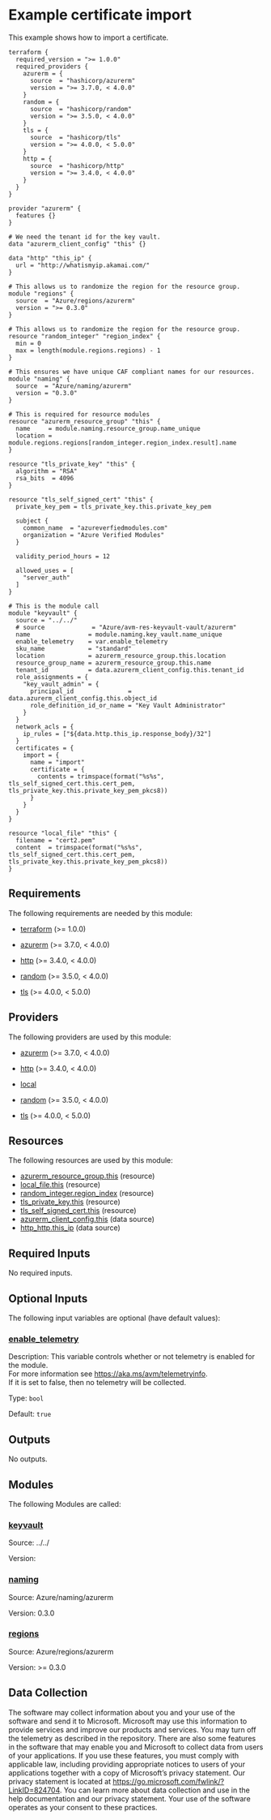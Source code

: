 <!-- BEGIN_TF_DOCS -->
# Example certificate import

This example shows how to import a certificate.

```hcl
terraform {
  required_version = ">= 1.0.0"
  required_providers {
    azurerm = {
      source  = "hashicorp/azurerm"
      version = ">= 3.7.0, < 4.0.0"
    }
    random = {
      source  = "hashicorp/random"
      version = ">= 3.5.0, < 4.0.0"
    }
    tls = {
      source  = "hashicorp/tls"
      version = ">= 4.0.0, < 5.0.0"
    }
    http = {
      source  = "hashicorp/http"
      version = ">= 3.4.0, < 4.0.0"
    }
  }
}

provider "azurerm" {
  features {}
}

# We need the tenant id for the key vault.
data "azurerm_client_config" "this" {}

data "http" "this_ip" {
  url = "http://whatismyip.akamai.com/"
}

# This allows us to randomize the region for the resource group.
module "regions" {
  source  = "Azure/regions/azurerm"
  version = ">= 0.3.0"
}

# This allows us to randomize the region for the resource group.
resource "random_integer" "region_index" {
  min = 0
  max = length(module.regions.regions) - 1
}

# This ensures we have unique CAF compliant names for our resources.
module "naming" {
  source  = "Azure/naming/azurerm"
  version = "0.3.0"
}

# This is required for resource modules
resource "azurerm_resource_group" "this" {
  name     = module.naming.resource_group.name_unique
  location = module.regions.regions[random_integer.region_index.result].name
}

resource "tls_private_key" "this" {
  algorithm = "RSA"
  rsa_bits  = 4096
}

resource "tls_self_signed_cert" "this" {
  private_key_pem = tls_private_key.this.private_key_pem

  subject {
    common_name  = "azureverfiedmodules.com"
    organization = "Azure Verified Modules"
  }

  validity_period_hours = 12

  allowed_uses = [
    "server_auth"
  ]
}

# This is the module call
module "keyvault" {
  source = "../../"
  # source             = "Azure/avm-res-keyvault-vault/azurerm"
  name                = module.naming.key_vault.name_unique
  enable_telemetry    = var.enable_telemetry
  sku_name            = "standard"
  location            = azurerm_resource_group.this.location
  resource_group_name = azurerm_resource_group.this.name
  tenant_id           = data.azurerm_client_config.this.tenant_id
  role_assignments = {
    "key_vault_admin" = {
      principal_id               = data.azurerm_client_config.this.object_id
      role_definition_id_or_name = "Key Vault Administrator"
    }
  }
  network_acls = {
    ip_rules = ["${data.http.this_ip.response_body}/32"]
  }
  certificates = {
    import = {
      name = "import"
      certificate = {
        contents = trimspace(format("%s%s", tls_self_signed_cert.this.cert_pem, tls_private_key.this.private_key_pem_pkcs8))
      }
    }
  }
}

resource "local_file" "this" {
  filename = "cert2.pem"
  content  = trimspace(format("%s%s", tls_self_signed_cert.this.cert_pem, tls_private_key.this.private_key_pem_pkcs8))
}
```

<!-- markdownlint-disable MD033 -->
## Requirements

The following requirements are needed by this module:

- <a name="requirement_terraform"></a> [terraform](#requirement\_terraform) (>= 1.0.0)

- <a name="requirement_azurerm"></a> [azurerm](#requirement\_azurerm) (>= 3.7.0, < 4.0.0)

- <a name="requirement_http"></a> [http](#requirement\_http) (>= 3.4.0, < 4.0.0)

- <a name="requirement_random"></a> [random](#requirement\_random) (>= 3.5.0, < 4.0.0)

- <a name="requirement_tls"></a> [tls](#requirement\_tls) (>= 4.0.0, < 5.0.0)

## Providers

The following providers are used by this module:

- <a name="provider_azurerm"></a> [azurerm](#provider\_azurerm) (>= 3.7.0, < 4.0.0)

- <a name="provider_http"></a> [http](#provider\_http) (>= 3.4.0, < 4.0.0)

- <a name="provider_local"></a> [local](#provider\_local)

- <a name="provider_random"></a> [random](#provider\_random) (>= 3.5.0, < 4.0.0)

- <a name="provider_tls"></a> [tls](#provider\_tls) (>= 4.0.0, < 5.0.0)

## Resources

The following resources are used by this module:

- [azurerm_resource_group.this](https://registry.terraform.io/providers/hashicorp/azurerm/latest/docs/resources/resource_group) (resource)
- [local_file.this](https://registry.terraform.io/providers/hashicorp/local/latest/docs/resources/file) (resource)
- [random_integer.region_index](https://registry.terraform.io/providers/hashicorp/random/latest/docs/resources/integer) (resource)
- [tls_private_key.this](https://registry.terraform.io/providers/hashicorp/tls/latest/docs/resources/private_key) (resource)
- [tls_self_signed_cert.this](https://registry.terraform.io/providers/hashicorp/tls/latest/docs/resources/self_signed_cert) (resource)
- [azurerm_client_config.this](https://registry.terraform.io/providers/hashicorp/azurerm/latest/docs/data-sources/client_config) (data source)
- [http_http.this_ip](https://registry.terraform.io/providers/hashicorp/http/latest/docs/data-sources/http) (data source)

<!-- markdownlint-disable MD013 -->
## Required Inputs

No required inputs.

## Optional Inputs

The following input variables are optional (have default values):

### <a name="input_enable_telemetry"></a> [enable\_telemetry](#input\_enable\_telemetry)

Description: This variable controls whether or not telemetry is enabled for the module.  
For more information see https://aka.ms/avm/telemetryinfo.  
If it is set to false, then no telemetry will be collected.

Type: `bool`

Default: `true`

## Outputs

No outputs.

## Modules

The following Modules are called:

### <a name="module_keyvault"></a> [keyvault](#module\_keyvault)

Source: ../../

Version:

### <a name="module_naming"></a> [naming](#module\_naming)

Source: Azure/naming/azurerm

Version: 0.3.0

### <a name="module_regions"></a> [regions](#module\_regions)

Source: Azure/regions/azurerm

Version: >= 0.3.0

<!-- markdownlint-disable-next-line MD041 -->
## Data Collection

The software may collect information about you and your use of the software and send it to Microsoft. Microsoft may use this information to provide services and improve our products and services. You may turn off the telemetry as described in the repository. There are also some features in the software that may enable you and Microsoft to collect data from users of your applications. If you use these features, you must comply with applicable law, including providing appropriate notices to users of your applications together with a copy of Microsoft’s privacy statement. Our privacy statement is located at <https://go.microsoft.com/fwlink/?LinkID=824704>. You can learn more about data collection and use in the help documentation and our privacy statement. Your use of the software operates as your consent to these practices.
<!-- END_TF_DOCS -->